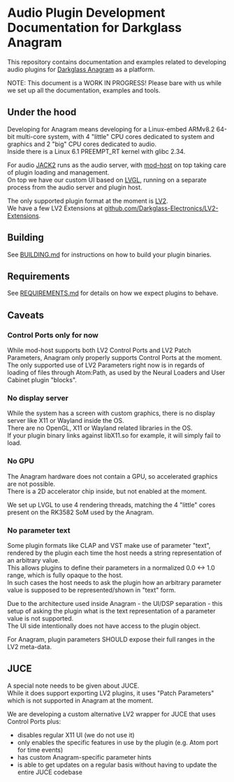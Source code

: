 # Audio Plugin Development Documentation for Darkglass Anagram

This repository contains documentation and examples related to developing audio plugins for [Darkglass Anagram](https://www.darkglass.com/products/anagram/) as a platform.

NOTE: This document is a WORK IN PROGRESS! Please bare with us while we set up all the documentation, examples and tools.

## Under the hood

Developing for Anagram means developing for a Linux-embed ARMv8.2 64-bit multi-core system, with 4 "little" CPU cores dedicated to system and graphics and 2 "big" CPU cores dedicated to audio.  
Inside there is a Linux 6.1 PREEMPT_RT kernel with glibc 2.34.

For audio [JACK2](https://jackaudio.org/) runs as the audio server, with [mod-host](https://github.com/mod-audio/mod-host/) on top taking care of plugin loading and management.  
On top we have our custom UI based on [LVGL](https://lvgl.io/), running on a separate process from the audio server and plugin host.

The only supported plugin format at the moment is [LV2](https://lv2plug.in/).  
We have a few LV2 Extensions at [github.com/Darkglass-Electronics/LV2-Extensions](https://github.com/Darkglass-Electronics/LV2-Extensions/).

## Building

See [BUILDING.md](BUILDING.md) for instructions on how to build your plugin binaries.

## Requirements

See [REQUIREMENTS.md](REQUIREMENTS.md) for details on how we expect plugins to behave.

## Caveats

### Control Ports only for now

While mod-host supports both LV2 Control Ports and LV2 Patch Parameters, Anagram only properly supports Control Ports at the moment.  
The only supported use of LV2 Parameters right now is in regards of loading of files through Atom:Path, as used by the Neural Loaders and User Cabinet plugin "blocks".

### No display server

While the system has a screen with custom graphics, there is no display server like X11 or Wayland inside the OS.  
There are no OpenGL, X11 or Wayland related libraries in the OS.  
If your plugin binary links against libX11.so for example, it will simply fail to load.

### No GPU

The Anagram hardware does not contain a GPU, so accelerated graphics are not possible.  
There is a 2D accelerator chip inside, but not enabled at the moment.

We set up LVGL to use 4 rendering threads, matching the 4 "little" cores present on the RK3582 SoM used by the Anagram.

### No parameter text

Some plugin formats like CLAP and VST make use of parameter "text", rendered by the plugin each time the host needs a string representation of an arbitrary value.  
This allows plugins to define their parameters in a normalized 0.0 <-> 1.0 range, which is fully opaque to the host.  
In such cases the host needs to ask the plugin how an arbitrary parameter value is supposed to be represented/shown in "text" form.

Due to the architecture used inside Anagram - the UI/DSP separation - this setup of asking the plugin what is the text representation of a parameter value is not supported.  
The UI side intentionally does not have access to the plugin object.

For Anagram, plugin parameters SHOULD expose their full ranges in the LV2 meta-data.

## JUCE

A special note needs to be given about JUCE.  
While it does support exporting LV2 plugins, it uses "Patch Parameters" which is not supported in Anagram at the moment.

We are developing a custom alternative LV2 wrapper for JUCE that uses Control Ports plus:

 - disables regular X11 UI (we do not use it)
 - only enables the specific features in use by the plugin (e.g. Atom port for time events)
 - has custom Anagram-specific parameter hints
 - is able to get updates on a regular basis without having to update the entire JUCE codebase
